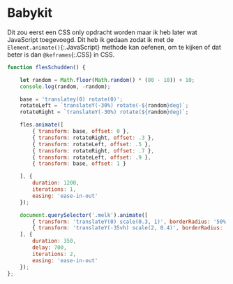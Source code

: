 # Babykit
Dit zou eerst een CSS only opdracht worden maar ik heb later wat JavaScript toegevoegd. Dit heb ik gedaan zodat ik met de `Element.animate()`{:.JavaScript} methode kan oefenen, om te kijken of dat beter is dan `@keframes`{:.CSS} in CSS.

```JavaScript
function flesSchudden() {

    let random = Math.floor(Math.random() * (80 - 10)) + 10;
    console.log(random, -random);

    base = 'translatey(0) rotate(0)';
    rotateLeft = `translateY(-30%) rotate(-${random}deg)`;
    rotateRight = `translateY(-30%) rotate(${random}deg)`;

    fles.animate([
        { transform: base, offset: 0 },
        { transform: rotateRight, offset: .3 },
        { transform: rotateLeft, offset: .5 },
        { transform: rotateRight, offset: .7 },
        { transform: rotateLeft, offset: .9 },
        { transform: base, offset: 1 }

    ], {
        duration: 1200,
        iterations: 1,
        easing: 'ease-in-out'
    });

    document.querySelector('.melk').animate([
        { transform: 'translateY(0) scale(0.3, 1)', borderRadius: '50% / 67% 67% 33% 33%', opacity: 1 },
        { transform: 'translateY(-35vh) scale(2, 0.4)', borderRadius: '50% / 33% 33% 67% 67%', opacity: .2 }
    ], {
        duration: 350,
        delay: 700,
        iterations: 2,
        easing: 'ease-in-out'
    });
};
```
